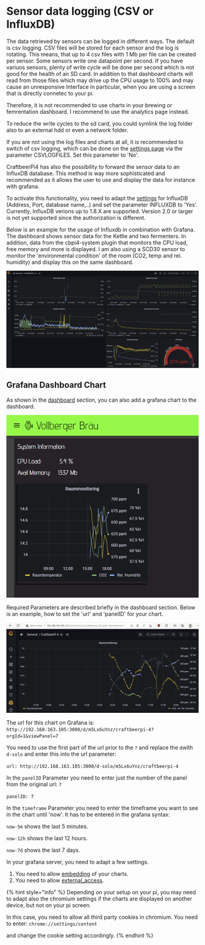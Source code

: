 # Sensor data logging (CSV or InfluxDB)

The data retrieved by sensors can be logged in different ways. The default is csv logging. CSV files will be stored for each sensor and the log is rotating. This means, that up to 4 csv files with 1 Mb per file can be created per sensor. Some sensors write one datapoint per second. If you have variuos sensors, plenty of write cycle will be done per second which is not good for the health of an SD card. In addition to that dashboard charts will read from those files which may drive up the CPU usage to 100% and may cause an unresponsive Interface in particular, when you are using a screen that is directly connetec to your pi.

Therefore, it is not recommended to use charts in your brewing or femrentation dashboard. I recommend to use the analytics page instead.

To reduce the write cycles to the sd card, you could symlink the log folder also to an external hdd or even a network folder.

If you are not using the log files and charts at all, it is recommended to switch of csv logging, which can be done on the [settings page](settings.md#global-system-parameters) via the parameter CSVLOGFILES. Set this parameter to 'No'.

CraftbeerPi4 has also the possibility to forward the sensor data to an InfluxDB database. This method is way more sophisticated and recommended as it allows the user to use and display the data for instance with grafana. 

To activate this functionality, you need to adapt the [settings](settings.md#global-system-parameters) for InfluxDB (Address, Port, database name,..) and set the parameter INFLUXDB to 'Yes'. Currently, InfluxDB verions up to 1.8.X are supported. Version 2.0 or larger is not yet supported since the authorization is different.

Below is an example for the usage of Influxdb in combination with Grafana. The dashboard shows sensor data for the Kettle and two fermenters. In addition, data from the cbpi4-system plugin that monitors the CPU load, free memory and more is displayed. I am also using a SCD30 sensor to monitor the 'environmental condition' of the room (CO2, temp and rel. humidity) and display this on the same dashboard.

![Example for InfluxDB usage in combination with Grafana](../../.gitbook/assets/cbpi4-grafana.png)

## Grafana Dashboard Chart
As shown in the [dashboard](dashboard.md#item-menu) section, you can also add a grafana chart to the dashboard.

![Example of Grafana Chart in Dashboard](../../.gitbook/assets/cbpi4-grafana-chart.png)

Required Parameters are described briefly in the dashboard section. Below is an example, how to set the 'url' and 'panelID' for your chart.

![Grafana URL Example](../../.gitbook/assets/cbpi4-grafana-url-example.png)

The url for this chart on Grafana is: ```http://192.168.163.105:3000/d/m5Lx6uYnz/craftbeerpi-4?orgId=1&viewPanel=7```

You need to use the first part of the url prior to the `?` and replace the `d`with `d-solo` and enter this into the url parameter:

```url: http://192.168.163.105:3000/d-solo/m5Lx6uYnz/craftbeerpi-4```

In the `panelID` Parameter you need to enter just the number of the panel from the original url: `7`

```panelID: 7```

In the `timeframe` Parameter you need to enter the timeframe you want to see in the chart until 'now'. It has to be entered in the grafana syntax:

```now-5m``` shows the last 5 minutes.

```now-12h``` shows the last 12 hours.

```now-7d``` shows the last 7 days.

In your grafana server, you need to adapt a few settings.

1. You need to allow [embedding](https://grafana.com/docs/grafana/latest/administration/configuration/#allow_embedding) of your charts.
2. You need to allow [external_access](https://grafana.com/docs/grafana/latest/administration/configuration/#external_enabled).  

{% hint style="info" %}
Depending on your setup on your pi, you may need to adapt also the chromium settings if the charts are displayed on another device, but not on your pi screen.

In this case, you need to allow all third party cookies in chromium. You need to enter: ```chrome://settings/content```

and change the cookie setting accordingly.
{% endhint %}